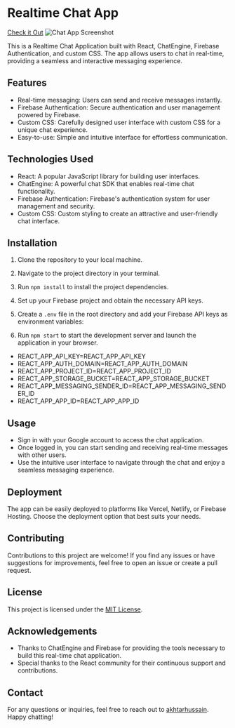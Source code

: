 # Realtime Chat App

[Check it Out](https://textmenow.vercel.app/)
![Chat App Screenshot](https://i.ibb.co/FBVrqsH/textmenow.jpg)

This is a Realtime Chat Application built with React, ChatEngine, Firebase Authentication, and custom CSS. The app allows users to chat in real-time, providing a seamless and interactive messaging experience.

## Features

- Real-time messaging: Users can send and receive messages instantly.
- Firebase Authentication: Secure authentication and user management powered by Firebase.
- Custom CSS: Carefully designed user interface with custom CSS for a unique chat experience.
- Easy-to-use: Simple and intuitive interface for effortless communication.

## Technologies Used

- React: A popular JavaScript library for building user interfaces.
- ChatEngine: A powerful chat SDK that enables real-time chat functionality.
- Firebase Authentication: Firebase's authentication system for user management and security.
- Custom CSS: Custom styling to create an attractive and user-friendly chat interface.

## Installation

1. Clone the repository to your local machine.
2. Navigate to the project directory in your terminal.
3. Run `npm install` to install the project dependencies.
4. Set up your Firebase project and obtain the necessary API keys.
5. Create a `.env` file in the root directory and add your Firebase API keys as environment variables:

6. Run `npm start` to start the development server and launch the application in your browser.

- REACT_APP_API_KEY=REACT_APP_API_KEY
- REACT_APP_AUTH_DOMAIN=REACT_APP_AUTH_DOMAIN
- REACT_APP_PROJECT_ID=REACT_APP_PROJECT_ID
- REACT_APP_STORAGE_BUCKET=REACT_APP_STORAGE_BUCKET
- REACT_APP_MESSAGING_SENDER_ID=REACT_APP_MESSAGING_SENDER_ID
- REACT_APP_APP_ID=REACT_APP_APP_ID

## Usage

- Sign in with your Google account to access the chat application.
- Once logged in, you can start sending and receiving real-time messages with other users.
- Use the intuitive user interface to navigate through the chat and enjoy a seamless messaging experience.

## Deployment

The app can be easily deployed to platforms like Vercel, Netlify, or Firebase Hosting. Choose the deployment option that best suits your needs.

## Contributing

Contributions to this project are welcome! If you find any issues or have suggestions for improvements, feel free to open an issue or create a pull request.

## License

This project is licensed under the [MIT License](LICENSE).

## Acknowledgements

- Thanks to ChatEngine and Firebase for providing the tools necessary to build this real-time chat application.
- Special thanks to the React community for their continuous support and contributions.

## Contact

For any questions or inquiries, feel free to reach out to [akhtarhussain](mailto:itsakhtar@outlook.com). Happy chatting!
